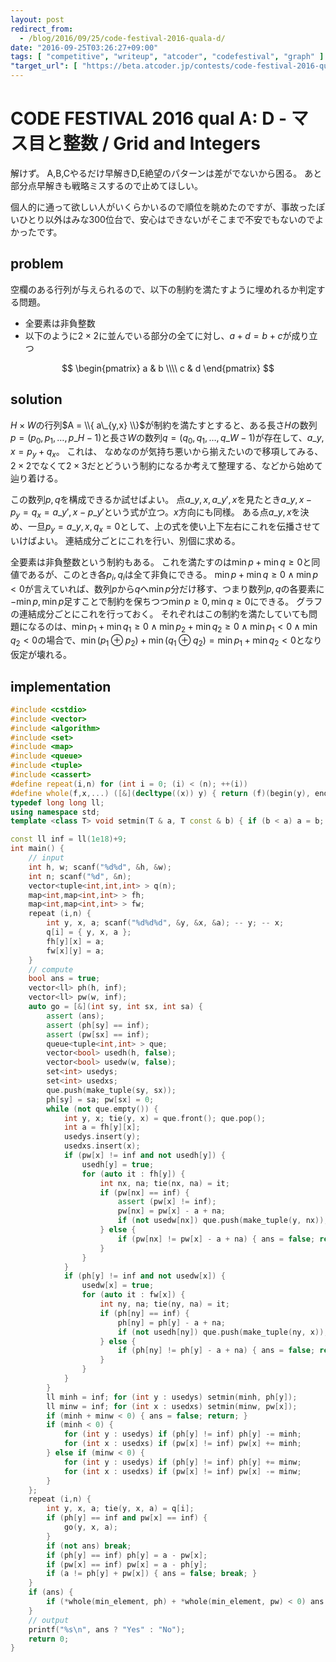 ```yaml
---
layout: post
redirect_from:
  - /blog/2016/09/25/code-festival-2016-quala-d/
date: "2016-09-25T03:26:27+09:00"
tags: [ "competitive", "writeup", "atcoder", "codefestival", "graph" ]
"target_url": [ "https://beta.atcoder.jp/contests/code-festival-2016-quala/tasks/codefestival_2016_qualA_d" ]
---
```


# CODE FESTIVAL 2016 qual A: D - マス目と整数 / Grid and Integers

解けず。
A,B,Cやるだけ早解きD,E絶望のパターンは差がでないから困る。
あと部分点早解きも戦略ミスするので止めてほしい。

個人的に通って欲しい人がいくらかいるので順位を眺めたのですが、事故ったぽいひとり以外はみな$300$位台で、安心はできないがそこまで不安でもないのでよかったです。

## problem

空欄のある行列が与えられるので、以下の制約を満たすように埋めれるか判定する問題。

-   全要素は非負整数
-   以下のように$2\times 2$に並んでいる部分の全てに対し、$a+d = b+c$が成り立つ

$$ \begin{pmatrix}
    a & b \\\\
    c & d
\end{pmatrix} $$

## solution

$H \times W$の行列$A = \\{ a\_{y,x} \\}$が制約を満たすとすると、ある長さ$H$の数列$p = ( p_0, p_1, \dots, p\_{H-1} )$と長さ$W$の数列$q = ( q_0, q_1, \dots, q\_{W-1} )$が存在して、$a\_{y,x} = p_y + q_x$。
これは、 なめなのが気持ち悪いから揃えたいので移項してみる、$2 \times 2$でなくて$2 \times 3$だとどういう制約になるか考えて整理する、などから始めて辿り着ける。

この数列$p, q$を構成できるか試せばよい。
点$a\_{y,x}, a\_{y',x}$を見たとき$a\_{y,x} - p_y = q_x = a\_{y',x} - p\_{y'}$という式が立つ。$x$方向にも同様。
ある点$a\_{y,x}$を決め、一旦$p_y = a\_{y,x}, q_x = 0$として、上の式を使い上下左右にこれを伝播させていけばよい。
連結成分ごとにこれを行い、別個に求める。

全要素は非負整数という制約もある。
これを満たすのは$\min p + \min q \ge 0$と同値であるが、このとき各$p_i, q_i$は全て非負にできる。
$\min p + \min q \ge 0 \land \min p \lt 0$が言えていれば、数列$p$から$q$へ$\min p$分だけ移す、つまり数列$p,q$の各要素に$- \min p, \min p$足すことで制約を保ちつつ$\min p \ge 0, \min q \ge 0$にできる。
グラフの連結成分ごとにこれを行っておく。
それぞれはこの制約を満たしていても問題になるのは、$\min p_1 + \min q_1 \ge 0 \land \min p_2 + \min q_2 \ge 0 \land \min p_1 \lt 0 \land \min q_2 \lt 0$の場合で、$\min (p_1 \oplus p_2) + \min (q_1 \oplus q_2) = \min p_1 + \min q_2 \lt 0$となり仮定が壊れる。

## implementation

``` c++
#include <cstdio>
#include <vector>
#include <algorithm>
#include <set>
#include <map>
#include <queue>
#include <tuple>
#include <cassert>
#define repeat(i,n) for (int i = 0; (i) < (n); ++(i))
#define whole(f,x,...) ([&](decltype((x)) y) { return (f)(begin(y), end(y), ## __VA_ARGS__); })(x)
typedef long long ll;
using namespace std;
template <class T> void setmin(T & a, T const & b) { if (b < a) a = b; }

const ll inf = ll(1e18)+9;
int main() {
    // input
    int h, w; scanf("%d%d", &h, &w);
    int n; scanf("%d", &n);
    vector<tuple<int,int,int> > q(n);
    map<int,map<int,int> > fh;
    map<int,map<int,int> > fw;
    repeat (i,n) {
        int y, x, a; scanf("%d%d%d", &y, &x, &a); -- y; -- x;
        q[i] = { y, x, a };
        fh[y][x] = a;
        fw[x][y] = a;
    }
    // compute
    bool ans = true;
    vector<ll> ph(h, inf);
    vector<ll> pw(w, inf);
    auto go = [&](int sy, int sx, int sa) {
        assert (ans);
        assert (ph[sy] == inf);
        assert (pw[sx] == inf);
        queue<tuple<int,int> > que;
        vector<bool> usedh(h, false);
        vector<bool> usedw(w, false);
        set<int> usedys;
        set<int> usedxs;
        que.push(make_tuple(sy, sx));
        ph[sy] = sa; pw[sx] = 0;
        while (not que.empty()) {
            int y, x; tie(y, x) = que.front(); que.pop();
            int a = fh[y][x];
            usedys.insert(y);
            usedxs.insert(x);
            if (pw[x] != inf and not usedh[y]) {
                usedh[y] = true;
                for (auto it : fh[y]) {
                    int nx, na; tie(nx, na) = it;
                    if (pw[nx] == inf) {
                        assert (pw[x] != inf);
                        pw[nx] = pw[x] - a + na;
                        if (not usedw[nx]) que.push(make_tuple(y, nx));
                    } else {
                        if (pw[nx] != pw[x] - a + na) { ans = false; return; }
                    }
                }
            }
            if (ph[y] != inf and not usedw[x]) {
                usedw[x] = true;
                for (auto it : fw[x]) {
                    int ny, na; tie(ny, na) = it;
                    if (ph[ny] == inf) {
                        ph[ny] = ph[y] - a + na;
                        if (not usedh[ny]) que.push(make_tuple(ny, x));
                    } else {
                        if (ph[ny] != ph[y] - a + na) { ans = false; return; }
                    }
                }
            }
        }
        ll minh = inf; for (int y : usedys) setmin(minh, ph[y]);
        ll minw = inf; for (int x : usedxs) setmin(minw, pw[x]);
        if (minh + minw < 0) { ans = false; return; }
        if (minh < 0) {
            for (int y : usedys) if (ph[y] != inf) ph[y] -= minh;
            for (int x : usedxs) if (pw[x] != inf) pw[x] += minh;
        } else if (minw < 0) {
            for (int y : usedys) if (ph[y] != inf) ph[y] += minw;
            for (int x : usedxs) if (pw[x] != inf) pw[x] -= minw;
        }
    };
    repeat (i,n) {
        int y, x, a; tie(y, x, a) = q[i];
        if (ph[y] == inf and pw[x] == inf) {
            go(y, x, a);
        }
        if (not ans) break;
        if (ph[y] == inf) ph[y] = a - pw[x];
        if (pw[x] == inf) pw[x] = a - ph[y];
        if (a != ph[y] + pw[x]) { ans = false; break; }
    }
    if (ans) {
        if (*whole(min_element, ph) + *whole(min_element, pw) < 0) ans = false;
    }
    // output
    printf("%s\n", ans ? "Yes" : "No");
    return 0;
}
```
